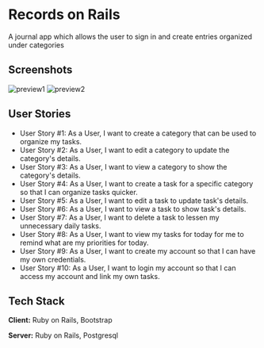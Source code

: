 
# Records on Rails
A journal app which allows the user to sign in and create entries organized under categories


## Screenshots

![preview1](./img1/png)
![preview2](./img2/png)


## User Stories

- User Story #1: As a User, I want to create a category that can be used to organize my tasks.
- User Story #2: As a User, I want to edit a category to update the category's details.
- User Story #3: As a User, I want to view a category to show the category's details.
- User Story #4: As a User, I want to create a task for a specific category so that I can organize tasks quicker.
- User Story #5: As a User, I want to edit a task to update task's details.
- User Story #6: As a User, I want to view a task to show task's details.
- User Story #7: As a User, I want to delete a task to lessen my unnecessary daily tasks.
- User Story #8: As a User, I want to view my tasks for today for me to remind what are my priorities for today.
- User Story #9: As a User, I want to create my account so that I can have my own credentials.
- User Story #10: As a User, I want to login my account so that I can access my account and link my own tasks.

## Tech Stack

**Client:** Ruby on Rails, Bootstrap

**Server:** Ruby on Rails, Postgresql

